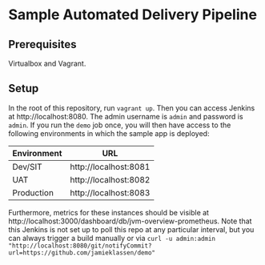 # Sample Automated Delivery Pipeline
## Prerequisites
Virtualbox and Vagrant.
## Setup
In the root of this repository, run `vagrant up`. Then you can access Jenkins at
http://localhost:8080. The admin username is `admin` and password is `admin`. If you run
the `demo` job once, you will then have access to the following environments in which the
sample app is deployed:

| Environment | URL                   |
| ----------- | --------------------- |
| Dev/SIT     | http://localhost:8081 |
| UAT         | http://localhost:8082 |
| Production  | http://localhost:8083 |

Furthermore, metrics for these instances should be visible at
http://localhost:3000/dashboard/db/jvm-overview-prometheus.
Note that this Jenkins is not set up to poll this repo at any particular interval, but you
can always trigger a build manually or via
`curl -u admin:admin "http://localhost:8080/git/notifyCommit?url=https://github.com/jamieklassen/demo"`
